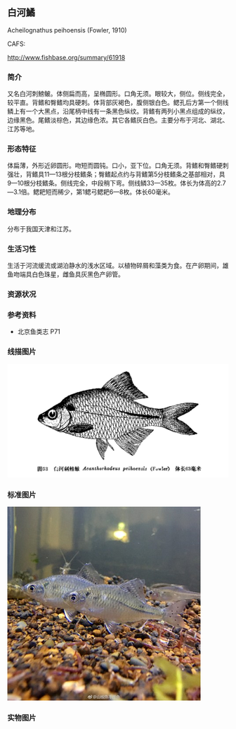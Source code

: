 ## 白河鱊

Acheilognathus peihoensis  (Fowler, 1910)

CAFS:

<http://www.fishbase.org/summary/61918>

### 简介

又名白河刺鰟鲏。体侧扁而高，呈椭圆形。口角无须。眼较大，侧位。侧线完全，较平直。背鳍和臀鳍均具硬刺。体背部灰褐色，腹侧银白色。鳃孔后方第一个侧线鳞上有一个大黑点，沿尾柄中线有一条黑色纵纹。背鳍有两列小黑点组成的纵纹，边缘黑色。尾鳍淡棕色，其边缘色浓。其它各鳍灰白色。主要分布于河北、湖北、江苏等地。

### 形态特征

体扁薄，外形近卵圆形。吻短而圆钝。口小，亚下位。口角无须。背鳍和臀鳍硬刺强壮，背鳍具11—13根分枝鳍条；臀鳍起点约与背鳍第5分枝鳍条之基部相对，具9—10根分枝鳍条。侧线完全，中段稍下弯。侧线鳞33—35枚。体长为体高的2.7—3.1倍。鳃耙短而稀少，第1鳃弓鳃耙6—8枚。体长60毫米。

### 地理分布

分布于我国天津和江苏。

### 生活习性

生活于河流缓流或湖泊静水的浅水区域。以植物碎屑和藻类为食。在产卵期间，雄鱼吻端具白色珠星，雌鱼具灰黑色产卵管。

### 资源状况

### 参考资料

- 北京鱼类志 P71

### 线描图片

![图片](photos/白河鱊.jpg)

### 标准图片

![图片](photos/白河鱊A.jpg)

### 实物图片

